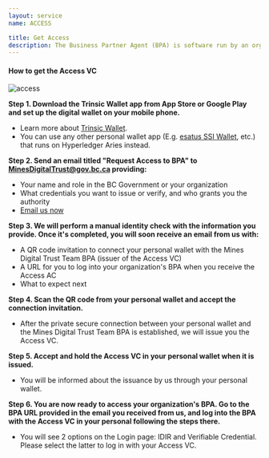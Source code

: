 ```yaml
---
layout: service
name: ACCESS

title: Get Access
description: The Business Partner Agent (BPA) is software run by an organization for issuing, holding, and/or verifying digital trust credentials. Currently there are 2 ways to log into your organization's BPA. You can use your IDIR Username & Password if you work for the BC Government, or a personal Access Verifiable Credential (VC) issued by us.
---
```

#### How to get the Access VC
<div class="text-center mb-5">
    <img class="img-fluid" src="{{ site.baseurl }}/assets/images/access.png" alt="access" title="Access">
</div>

**Step 1. Download the Trinsic Wallet app from App Store or Google Play and set up the digital wallet on your mobile phone.**
- Learn more about [Trinsic Wallet](https://trinsic.id/trinsic-wallet/).
- You can use any other personal wallet app (E.g. [esatus SSI Wallet](https://esatus.com/esatus-ssi-wallet-app-ab-sofort-fuer-ios-und-android-verfuegbar/?lang=en), etc.) that runs on Hyperledger Aries instead.

**Step 2. Send an email titled "Request Access to BPA" to MinesDigitalTrust@gov.bc.ca providing:**
- Your name and role in the BC Government or your organization
- What credentials you want to issue or verify, and who grants you the authority
- <a href="mailto:MinesDigitalTrust@gov.bc.ca?subject=Request Access to BPA">Email us now</a>

**Step 3. We will perform a manual identity check with the information you provide. Once it's completed, you will soon receive an email from us with:**
- A QR code invitation to connect your personal wallet with the Mines Digital Trust Team BPA (issuer of the Access VC)
- A URL for you to log into your organization's BPA when you receive the Access AC
- What to expect next

**Step 4. Scan the QR code from your personal wallet and accept the connection invitation.**
- After the private secure connection between your personal wallet and the Mines Digital Trust Team BPA is established, we will issue you the Access VC.

**Step 5. Accept and hold the Access VC in your personal wallet when it is issued.**
- You will be informed about the issuance by us through your personal wallet.

**Step 6. You are now ready to access your organization's BPA. Go to the BPA URL provided in the email you received from us, and log into the BPA with the Access VC in your personal following the steps there.**
- You will see 2 options on the Login page: IDIR and Verifiable Credential. Please select the latter to log in with your Access VC.
